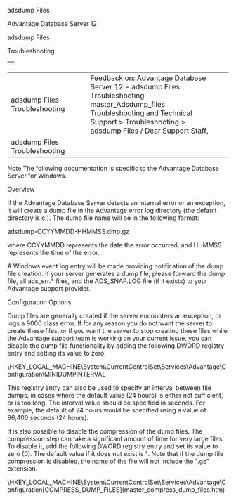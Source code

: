 adsdump Files




Advantage Database Server 12  

adsdump Files

Troubleshooting

|  |
| --- |
|  |

|  |  |  |  |  |
| --- | --- | --- | --- | --- |
| adsdump Files  Troubleshooting |  |  | Feedback on: Advantage Database Server 12 - adsdump Files Troubleshooting master\_Adsdump\_files Troubleshooting and Technical Support > Troubleshooting > adsdump Files / Dear Support Staff, |  |
| adsdump Files  Troubleshooting |  |  |  |  |

Note The following documentation is specific to the Advantage Database Server for Windows.

Overview

If the Advantage Database Server detects an internal error or an exception, it will create a dump file in the Advantage error log directory (the default directory is c:\). The dump file name will be in the following format:

adsdump-CCYYMMDD-HHMMSS.dmp.gz

where CCYYMMDD represents the date the error occurred, and HHMMSS represents the time of the error.

A Windows event log entry will be made providing notification of the dump file creation. If your server generates a dump file, please forward the dump file, all ads\_err.\* files, and the ADS\_SNAP.LOG file (if it exists) to your Advantage support provider.

Configuration Options

Dump files are generally created if the server encounters an exception, or logs a 9000 class error. If for any reason you do not want the server to create these files, or if you want the server to stop creating these files while the Advantage support team is working on your current issue, you can disable the dump file functionality by adding the following DWORD registry entry and setting its value to zero:

\\HKEY\_LOCAL\_MACHINE\System\CurrentControlSet\Services\Advantage\Configuration\MINIDUMPINTERVAL

This registry entry can also be used to specify an interval between file dumps, in cases where the default value (24 hours) is either not sufficient, or is too long. The interval value should be specified in seconds. For example, the default of 24 hours would be specified using a value of 86,400 seconds (24 hours).

It is also possible to disable the compression of the dump files. The compression step can take a significant amount of time for very large files. To disable it, add the following DWORD registry entry and set its value to zero (0). The default value if it does not exist is 1. Note that if the dump file compression is disabled, the name of the file will not include the ".gz" extension.

\\HKEY\_LOCAL\_MACHINE\System\CurrentControlSet\Services\Advantage\Configuration\[COMPRESS\_DUMP\_FILES](master_compress_dump_files.htm)
